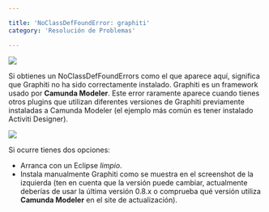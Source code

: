 ```yaml
---

title: 'NoClassDefFoundError: graphiti'
category: 'Resolución de Problemas'

---
```


<div class="row">
  <div class="col-xs-6 col-sm-6 col-md-3">
    <img data-img-thumb src="ref:asset:/assets/img/modeler/exception-graphiti.png" />
  </div>
  <div class="col-xs-6 col-sm-6 col-md-9">
  	<p>
    	Si obtienes un NoClassDefFoundErrors como el que aparece aquí, significa que Graphiti no ha sido correctamente instalado. Graphiti es un framework usado por <strong>Camunda Modeler</strong>. Este error raramente aparece cuando tienes otros plugins que utilizan diferentes versiones de Graphiti previamente instaladas a Camunda Modeler (el ejemplo más común es tener instalado Activiti Designer).
    </p>
  </div>
</div>

<div class="row">
  <div class="col-xs-6 col-sm-6 col-md-3">
    <img data-img-thumb src="ref:asset:/assets/img/modeler/install-graphiti.png" />
  </div>
  <div class="col-xs-6 col-sm-6 col-md-9">
		<p>		
			Si ocurre tienes dos opciones:
			<ul>
	      <li>Arranca con un Eclipse <em>limpio</em>.</li>
	      <li>Instala manualmente Graphiti como se muestra en el screenshot de la izquierda (ten en cuenta que la versión puede cambiar, actualmente deberías de usar la última versión 0.8.x o comprueba qué versión utiliza <strong>Camunda Modeler</strong> en el site de actualización).</li>
      </ul>
    </p>
  </div>
</div>

